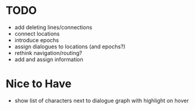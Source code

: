 # TODO
- add deleting lines/connections
- connect locations
- introduce epochs
- assign dialogues to locations (and epochs?)
- rethink navigation/routing?
- add and assign information

# Nice to Have
- show list of characters next to dialogue graph with highlight on hover
